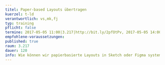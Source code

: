 ```yaml
---
titel: Paper-based Layouts übertragen
kuerzel: t-ld
verantwortlich: vs,mk,fj
typ: training
pflicht: false
termine: 2017-05-05 11:00|3.217|http://bit.ly/2pfOtPv, 2017-05-05 14:00|3.217|http://bit.ly/2qbQ5cj, 2017-05-05 16:00|3.217|http://bit.ly/2q2swU6
empfohlene-voraussetzungen: 
published: true
raum: 3.217
dauer: 120
info: Wie können wir papierbasierte Layouts in Sketch oder Figma systematisch übertragen?
---
```


